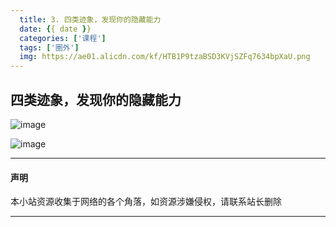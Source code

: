 ```yaml
---
  title: 3. 四类迹象，发现你的隐藏能力
  date: {{ date }}
  categories: ['课程']
  tags: ['圈外']
  img: https://ae01.alicdn.com/kf/HTB1P9tzaBSD3KVjSZFq7634bpXaU.png
---
```


## 四类迹象，发现你的隐藏能力

![image](https://puui.qpic.cn/fans_admin/0/3_1379510754_1558922423194/0)

![image](https://ae01.alicdn.com/kf/HTB1XzVHaqWs3KVjSZFx761WUXXaX.png)


---
#### 声明
本小站资源收集于网络的各个角落，如资源涉嫌侵权，请联系站长删除

---


